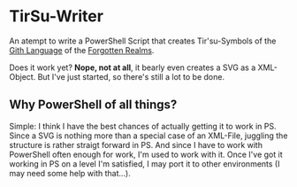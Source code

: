 # TirSu-Writer

An atempt to write a PowerShell Script that creates Tir'su-Symbols of the [Gith Language](https://forgottenrealms.fandom.com/wiki/Gith_language) of the [Forgotten Realms](https://forgottenrealms.fandom.com/wiki/Forgotten_Realms).

Does it work yet? **Nope, not at all**, it bearly even creates a SVG as a XML-Object. But I've just started, so there's still a lot to be done.

## Why PowerShell of all things?

Simple: I think I have the best chances of actually getting it to work in PS. Since a SVG is nothing more than a special case of an XML-File, juggling the structure is rather straigt forward in PS. And since I have to work with PowerShell often enough for work, I'm used to work with it. Once I've got it working in PS on a level I'm satisfied, I may port it to other environments (I may need some help with that...).
